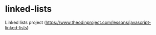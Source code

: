 # linked-lists
Linked lists project (https://www.theodinproject.com/lessons/javascript-linked-lists)
